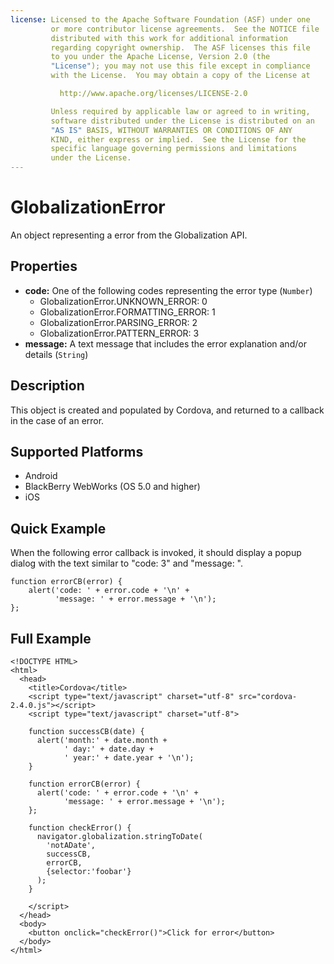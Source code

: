 ```yaml
---
license: Licensed to the Apache Software Foundation (ASF) under one
         or more contributor license agreements.  See the NOTICE file
         distributed with this work for additional information
         regarding copyright ownership.  The ASF licenses this file
         to you under the Apache License, Version 2.0 (the
         "License"); you may not use this file except in compliance
         with the License.  You may obtain a copy of the License at

           http://www.apache.org/licenses/LICENSE-2.0

         Unless required by applicable law or agreed to in writing,
         software distributed under the License is distributed on an
         "AS IS" BASIS, WITHOUT WARRANTIES OR CONDITIONS OF ANY
         KIND, either express or implied.  See the License for the
         specific language governing permissions and limitations
         under the License.
---
```


GlobalizationError
============

An object representing a error from the Globalization API.

Properties
----------

- __code:__  One of the following codes representing the error type (`Number`)
  - GlobalizationError.UNKNOWN\_ERROR: 0
  - GlobalizationError.FORMATTING\_ERROR: 1
  - GlobalizationError.PARSING\_ERROR: 2
  - GlobalizationError.PATTERN\_ERROR: 3
- __message:__  A text message that includes the error explanation and/or details (`String`)

Description
-----------

This object is created and populated by Cordova, and returned to a callback in the case of an error.

Supported Platforms
-------------------

- Android
- BlackBerry WebWorks (OS 5.0 and higher)
- iOS

Quick Example
-------------

When the following error callback is invoked, it should display a popup dialog with the text similar to "code: 3" and "message: ".

    function errorCB(error) {
        alert('code: ' + error.code + '\n' +
              'message: ' + error.message + '\n');
    };

Full Example
------------

    <!DOCTYPE HTML>
    <html>
      <head>
        <title>Cordova</title>
        <script type="text/javascript" charset="utf-8" src="cordova-2.4.0.js"></script>
        <script type="text/javascript" charset="utf-8">
                      
        function successCB(date) {
          alert('month:' + date.month +
                ' day:' + date.day + 
                ' year:' + date.year + '\n');
        }
                                            
        function errorCB(error) {
          alert('code: ' + error.code + '\n' +
                'message: ' + error.message + '\n');
        };
                                                                  
        function checkError() {
          navigator.globalization.stringToDate(
            'notADate',
            successCB,
            errorCB,
            {selector:'foobar'}
          );
        }
    
        </script>
      </head>
      <body>
        <button onclick="checkError()">Click for error</button>
      </body>
    </html>

